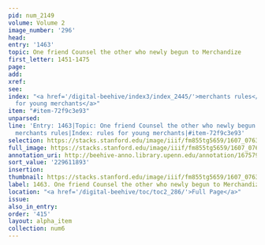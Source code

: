```yaml
---
pid: num_2149
volume: Volume 2
image_number: '296'
head:
entry: '1463'
topic: One friend Counsel the other who newly begun to Merchandize
first_letter: 1451-1475
page:
add:
xref:
see:
index: "<a href='/digital-beehive/index3/index_2445/'>merchants rules</a>|<a href='/digital-beehive/index4/index_3415/'>rules
  for young merchants</a>"
item: "#item-72f9c3e93"
unparsed:
line: 'Entry: 1463|Topic: One friend Counsel the other who newly begun to Merchandize|Index:
  merchants rules|Index: rules for young merchants|#item-72f9c3e93'
selection: https://stacks.stanford.edu/image/iiif/fm855tg5659/1607_0763/847,1893,2953,1128/full/0/default.jpg
full_image: https://stacks.stanford.edu/image/iiif/fm855tg5659/1607_0763/full/full/0/default.jpg
annotation_uri: http://beehive-anno.library.upenn.edu/annotation/1675793720498
sort_value: '229611893'
insertion:
thumbnail: https://stacks.stanford.edu/image/iiif/fm855tg5659/1607_0763/847,1893,600,180/250,/0/default.jpg
label: 1463. One friend Counsel the other who newly begun to Merchandize
location: "<a href='/digital-beehive/toc/toc2_286/'>Full Page</a>"
issue:
also_in_entry:
order: '415'
layout: alpha_item
collection: num6
---
```

